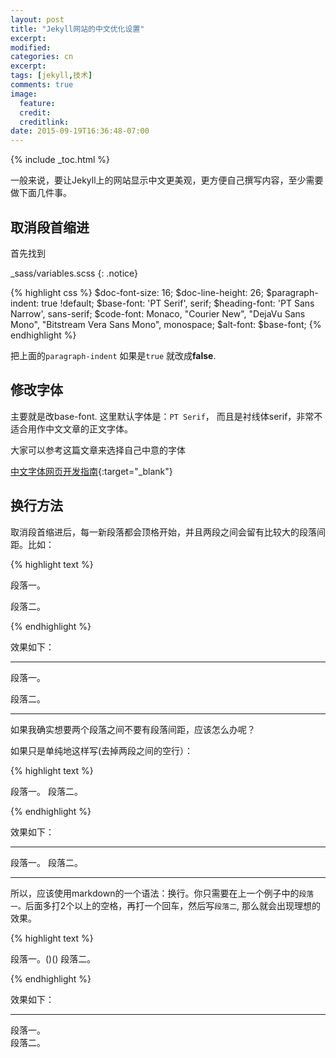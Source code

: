 ```yaml
---
layout: post
title: "Jekyll网站的中文优化设置"
excerpt:
modified:
categories: cn
excerpt:
tags: [jekyll,技术]
comments: true
image:
  feature: 
  credit: 
  creditlink:
date: 2015-09-19T16:36:48-07:00
---
```


{% include _toc.html %}

一般来说，要让Jekyll上的网站显示中文更美观，更方便自己撰写内容，至少需要做下面几件事。

## 取消段首缩进

首先找到

_sass/variables.scss
{: .notice}

{% highlight css %}
$doc-font-size: 16;
$doc-line-height: 26;
$paragraph-indent: true !default;
$base-font: 'PT Serif', serif;
$heading-font: 'PT Sans Narrow', sans-serif;
$code-font: Monaco, "Courier New", "DejaVu Sans Mono", "Bitstream Vera Sans Mono", monospace;
$alt-font: $base-font;
{% endhighlight %}

把上面的`paragraph-indent` 如果是`true` 就改成**false**.

## 修改字体

主要就是改base-font. 这里默认字体是：`PT Serif`， 而且是衬线体serif，非常不适合用作中文文章的正文字体。

大家可以参考这篇文章来选择自己中意的字体

[中文字体网页开发指南](http://www.ruanyifeng.com/blog/2014/07/chinese_fonts.html){:target="_blank"}

## 换行方法

取消段首缩进后，每一新段落都会顶格开始，并且两段之间会留有比较大的段落间距。比如：

{% highlight text %}

段落一。

段落二。

{% endhighlight %}

效果如下：

---

段落一。

段落二。

---

如果我确实想要两个段落之间不要有段落间距，应该怎么办呢？

如果只是单纯地这样写(去掉两段之间的空行）：

{% highlight text %}

段落一。
段落二。

{% endhighlight %}

效果如下：

---

段落一。
段落二。

---

所以，应该使用markdown的一个语法：换行。你只需要在上一个例子中的`段落一。`后面多打2个以上的空格，再打一个回车，然后写`段落二`, 那么就会出现理想的效果。


{% highlight text %}

段落一。()()
段落二。

{% endhighlight %}

效果如下：

---

段落一。  
段落二。


